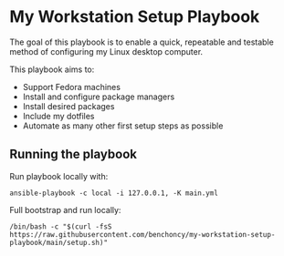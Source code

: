 # My Workstation Setup Playbook

The goal of this playbook is to enable a quick, repeatable and testable method of configuring my Linux desktop computer.

This playbook aims to:
- Support Fedora machines
- Install and configure package managers
- Install desired packages
- Include my dotfiles
- Automate as many other first setup steps as possible

## Running the playbook

Run playbook locally with:
```none
ansible-playbook -c local -i 127.0.0.1, -K main.yml
```

Full bootstrap and run locally:
```none
/bin/bash -c "$(curl -fsS https://raw.githubusercontent.com/benchoncy/my-workstation-setup-playbook/main/setup.sh)"
```